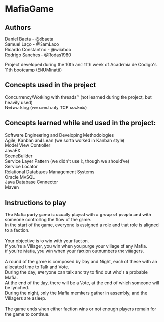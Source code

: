 # MafiaGame

## Authors
Daniel Baeta - @dbaeta<br>
Samuel Laço - @SamLaco<br>
Ricardo Constantino - @wiiaboo<br>
Rodrigo Sanches - @Rodas1980<br>

Project developed during the 10th and 11th week of Academia de Código's 11th bootcamp (ENUMinatti)<br>

## Concepts used in the project
Concurrency/Working with threads™ (not learned during the project, but heavily used)<br>
Networking (we used only TCP sockets)<br>

## Concepts learned while and used in the project:

Software Engineering and Developing Methodologies<br>
Agile, Kanban and Lean (we sorta worked in Kanban style)<br>
Model View Controller<br>
JavaFX<br>
SceneBuilder<br>
Service Layer Pattern (we didn't use it, though we should've)<br>
Service Locator<br>
Relational Databases Management Systems<br>
Oracle MySQL<br>
Java Database Connector<br>
Maven<br>


## Instructions to play

The Mafia party game is usually played with a group of people and with someone controlling the flow of the game.<br>
In the start of the game, everyone is assigned a role and that role is aligned to a faction.<br>
<br>
Your objective is to win with your faction.<br>
If you're a Villager, you win when you purge your village of any Mafia.<br>
If you're Mafia, you win when your faction outnumbers the villagers.<br>
<br>
A round of the game is composed by Day and Night, each of these with an allocated time to Talk and Vote.<br>
During the day, everyone can talk and try to find out who's a probable Mafia.<br>
At the end of the day, there will be a Vote, at the end of which someone will be lynched.<br>
During the night, only the Mafia members gather in assembly, and the Villagers are asleep.<br>
<br>
The game ends when either faction wins or not enough players remain for the game to continue.<br>